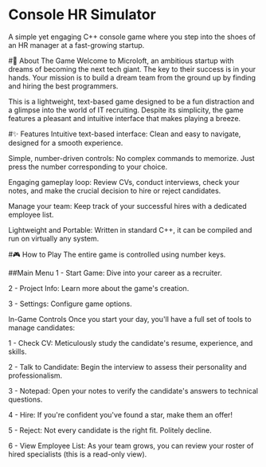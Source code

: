 # Console HR Simulator
A simple yet engaging C++ console game where you step into the shoes of an HR manager at a fast-growing startup.

#🚀 About The Game
Welcome to Microloft, an ambitious startup with dreams of becoming the next tech giant. The key to their success is in your hands. Your mission is to build a dream team from the ground up by finding and hiring the best programmers.

This is a lightweight, text-based game designed to be a fun distraction and a glimpse into the world of IT recruiting. Despite its simplicity, the game features a pleasant and intuitive interface that makes playing a breeze.

#✨ Features
Intuitive text-based interface: Clean and easy to navigate, designed for a smooth experience.

Simple, number-driven controls: No complex commands to memorize. Just press the number corresponding to your choice.

Engaging gameplay loop: Review CVs, conduct interviews, check your notes, and make the crucial decision to hire or reject candidates.

Manage your team: Keep track of your successful hires with a dedicated employee list.

Lightweight and Portable: Written in standard C++, it can be compiled and run on virtually any system.

#🎮 How to Play
The entire game is controlled using number keys.

##Main Menu
1 - Start Game: Dive into your career as a recruiter.

2 - Project Info: Learn more about the game's creation.

3 - Settings: Configure game options.

In-Game Controls
Once you start your day, you'll have a full set of tools to manage candidates:

1 - Check CV: Meticulously study the candidate's resume, experience, and skills.

2 - Talk to Candidate: Begin the interview to assess their personality and professionalism.

3 - Notepad: Open your notes to verify the candidate's answers to technical questions.

4 - Hire: If you're confident you've found a star, make them an offer!

5 - Reject: Not every candidate is the right fit. Politely decline.

6 - View Employee List: As your team grows, you can review your roster of hired specialists (this is a read-only view).

